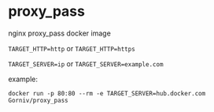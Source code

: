 # proxy_pass
nginx proxy_pass docker image 

`TARGET_HTTP=http` or `TARGET_HTTP=https`

`TARGET_SERVER=ip` or `TARGET_SERVER=example.com`

example:

`docker run -p 80:80 --rm -e TARGET_SERVER=hub.docker.com Gorniv/proxy_pass`